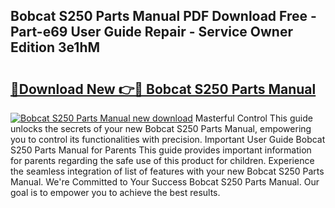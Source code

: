 ## Bobcat S250 Parts Manual PDF Download Free - Part-e69 User Guide Repair - Service Owner Edition 3e1hM

# <h2><a href="http://bc15809.oget.top/?id=Bobcat+S250+Parts+Manual">🔗Download New 👉🔴 Bobcat S250 Parts Manual</a></h2>

[![Bobcat S250 Parts Manual new download](https://i.imgur.com/5g1atiW.png)](http://bc15809.oget.top/?id=Bobcat+S250+Parts+Manual)
Masterful Control This guide unlocks the secrets of your new Bobcat S250 Parts Manual, empowering you to control its functionalities with precision. Important User Guide Bobcat S250 Parts Manual for Parents This guide provides important information for parents regarding the safe use of this product for children. Experience the seamless integration of list of features with your new Bobcat S250 Parts Manual. We're Committed to Your Success Bobcat S250 Parts Manual. Our goal is to empower you to achieve the best results.
